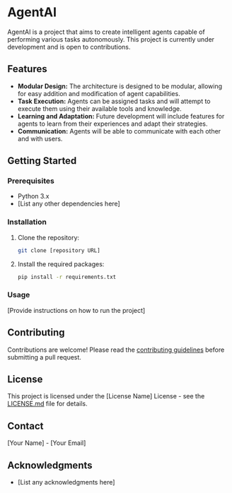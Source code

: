 # AgentAI

AgentAI is a project that aims to create intelligent agents capable of performing various tasks autonomously. This project is currently under development and is open to contributions.

## Features

*   **Modular Design:** The architecture is designed to be modular, allowing for easy addition and modification of agent capabilities.
*   **Task Execution:** Agents can be assigned tasks and will attempt to execute them using their available tools and knowledge.
*   **Learning and Adaptation:** Future development will include features for agents to learn from their experiences and adapt their strategies.
*   **Communication:** Agents will be able to communicate with each other and with users.

## Getting Started

### Prerequisites

*   Python 3.x
*   [List any other dependencies here]

### Installation

1.  Clone the repository:
    ```bash
    git clone [repository URL]
    ```
2.  Install the required packages:
    ```bash
    pip install -r requirements.txt
    ```

### Usage

[Provide instructions on how to run the project]

## Contributing

Contributions are welcome! Please read the [contributing guidelines](CONTRIBUTING.md) before submitting a pull request.

## License

This project is licensed under the [License Name] License - see the [LICENSE.md](LICENSE.md) file for details.

## Contact

[Your Name] - [Your Email]

## Acknowledgments

*   [List any acknowledgments here]
